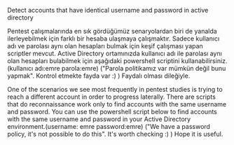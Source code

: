 Detect accounts that have identical username and password in active directory

Pentest çalışmalarında en sık gördüğümüz senaryolardan biri de yanalda ilerleyebilmek için farklı bir hesaba ulaşmaya çalışmaktır.
Sadece kullanıcı adı ve parolası aynı olan hesapları bulmak için keşif çalışması yapan scriptler mevcut.
Active Directory ortamınızda kullanıcı adı ile parolası aynı olan hesapları bulabilmek için aşağıdaki powershell scriptini kullanabilirsiniz.(kullanıcı adı:emre parola:emre)
("Parola politikamız var mümkün değil bunu yapmak". Kontrol etmekte fayda var :) )
Faydalı olması dileğiyle.

One of the scenarios we see most frequently in pentest studies is trying to reach a different account in order to progress laterally.
There are scripts that do reconnaissance work only to find accounts with the same username and password.
You can use the powershell script below to find accounts with the same username and password in your Active Directory environment.(username: emre password:emre)
("We have a password policy, it's not possible to do this". It's worth checking :) )
Hope it is useful.
